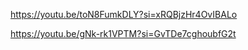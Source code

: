 
https://youtu.be/toN8FumkDLY?si=xRQBjzHr4OvIBALo

https://youtu.be/gNk-rk1VPTM?si=GvTDe7cghoubfG2t
